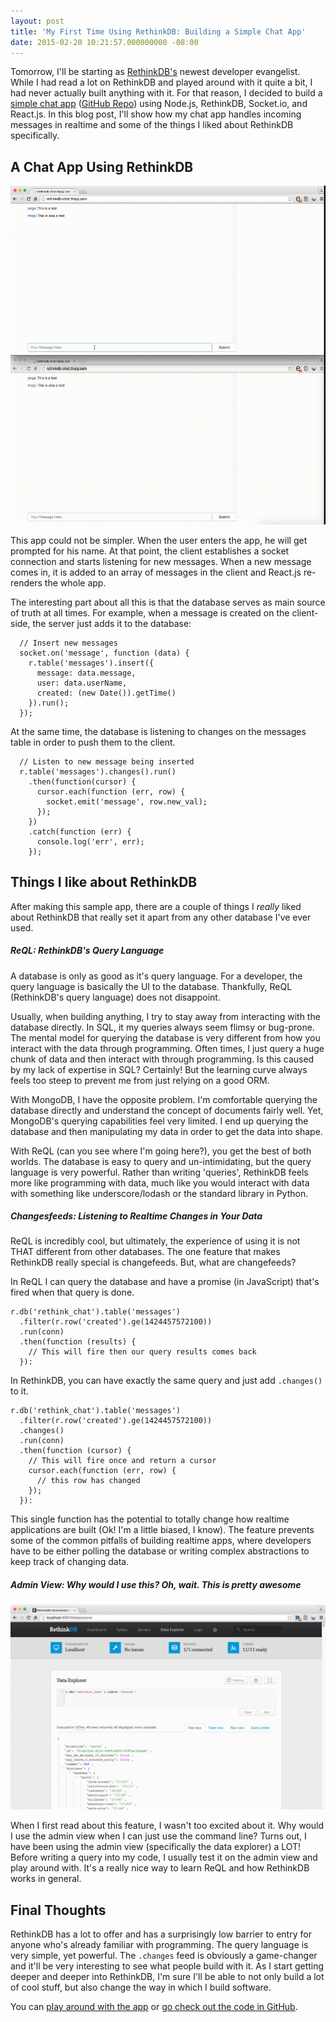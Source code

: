 ```yaml
---
layout: post
title: 'My First Time Using RethinkDB: Building a Simple Chat App'
date: 2015-02-20 10:21:57.000000000 -08:00
---
```

Tomorrow, I'll be starting as [RethinkDB's](http://rethinkdb.com) newest developer evangelist. While I had read a lot on RethinkDB and played around with it quite a bit, I had never actually built anything with it. For that reason, I decided to build a [simple chat app](http://rethinkdb-chat.thejsj.com) ([GitHub Repo](https://github.com/thejsj/rethinkdb-chat)) using Node.js, RethinkDB, Socket.io, and React.js. In this blog post, I'll show how my chat app handles incoming messages in realtime and some of the things I liked about RethinkDB specifically.

## A Chat App Using RethinkDB

![RethinkDB Sample Chat Application](/assets/images/2015/03/output.gif)

This app could not be simpler. When the user enters the app, he will get prompted for his name. At that point, the client establishes a socket connection and starts listening for new messages. When a new message comes in, it is added to an array of messages in the client and React.js re-renders the whole app.

The interesting part about all this is that the database serves as main source of truth at all times. For example, when a message is created on the client-side, the server just adds it to the database:

```
  // Insert new messages
  socket.on('message', function (data) {
    r.table('messages').insert({
      message: data.message,
      user: data.userName,
      created: (new Date()).getTime()
    }).run();
  });
```
At the same time, the database is listening to changes on the messages table in order to push them to the client.

```
  // Listen to new message being inserted
  r.table('messages').changes().run()
    .then(function(cursor) {
      cursor.each(function (err, row) {
        socket.emit('message', row.new_val);
      });
    })
    .catch(function (err) {
      console.log('err', err);
    });
```

## Things I like about RethinkDB

After making this sample app, there are a couple of things I *really* liked about RethinkDB that really set it apart from any other database I've ever used.

##### ReQL: RethinkDB's Query Language

A database is only as good as it's query language. For a developer, the query language is basically the UI to the database. Thankfully, ReQL (RethinkDB's query language) does not disappoint. 

Usually, when building anything, I try to stay away from interacting with the database directly. In SQL, it my queries always seem flimsy or bug-prone. The mental model for querying the database is very different from how you interact with the data through programming. Often times, I just query a huge chunk of data and then interact with through programming. Is this caused by my lack of expertise in SQL? Certainly! But the learning curve always feels too steep to prevent me from just relying on a good ORM. 

With MongoDB, I have the opposite problem. I'm comfortable querying the database directly and understand the concept of documents fairly well. Yet, MongoDB's querying capabilities feel very limited. I end up querying the database and then manipulating my data in order to get the data into shape. 

With ReQL (can you see where I'm going here?), you get the best of both worlds. The database is easy to query and un-intimidating, but the query language is very powerful. Rather than writing 'queries', RethinkDB feels more like programming with data, much like you would interact with data with something like underscore/lodash or the standard library in Python.

##### Changesfeeds: Listening to Realtime Changes in Your Data

ReQL is incredibly cool, but ultimately, the experience of using it is not THAT different from other databases. The one feature that makes RethinkDB really special is changefeeds. But, what are changefeeds? 

In ReQL I can query the database and have a promise (in JavaScript) that's fired when that query is done.

```
r.db('rethink_chat').table('messages')
  .filter(r.row('created').ge(1424457572100))
  .run(conn)
  .then(function (results) {
    // This will fire then our query results comes back
  }):
```
In RethinkDB, you can have exactly the same query and just add `.changes()` to it.

```
r.db('rethink_chat').table('messages')
  .filter(r.row('created').ge(1424457572100))
  .changes()
  .run(conn)
  .then(function (cursor) {
    // This will fire once and return a cursor
    cursor.each(function (err, row) {
      // this row has changed
    });
  }):
```
This single function has the potential to totally change how realtime applications are built (Ok! I'm a little biased, I know). The feature prevents some of the common pitfalls of building realtime apps, where developers have to be either polling the database or writing complex abstractions to keep track of changing data.

##### Admin View: Why would I use this? Oh, wait. This is pretty awesome

![RethinkDB Admin View](/assets/images/2015/03/RethinkDB-Web-Admin-View.png)

When I first read about this feature, I wasn't too excited about it. Why would I use the admin view when I can just use the command line? Turns out, I have been using the admin view (specifically the data explorer) a LOT! Before writing a query into my code, I usually test it on the admin view and play around with. It's a really nice way to learn ReQL and how RethinkDB works in general.

## Final Thoughts

RethinkDB has a lot to offer and has a surprisingly low barrier to entry for anyone who's already familiar with programming. The query language is very simple, yet powerful. The `.changes` feed is obviously a game-changer and it'll be very interesting to see what people build with it. As I start getting deeper and deeper into RethinkDB, I'm sure I'll be able to not only build a lot of cool stuff, but also change the way in which I build software.

You can [play around with the app](http://rethinkdb-chat.thejsj.com) or [go check out the code in GitHub](https://github.com/thejsj/rethinkdb-chat).

